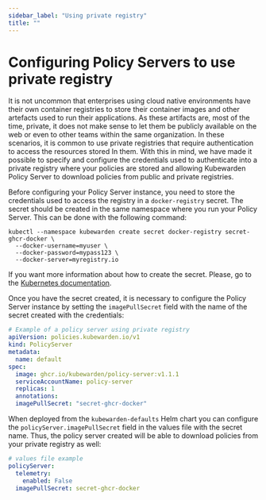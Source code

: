 ```yaml
---
sidebar_label: "Using private registry"
title: ""
---
```


# Configuring Policy Servers to use private registry

It is not uncommon that enterprises using cloud native environments have their
own container registries to store their container images and other artefacts
used to run their applications. As these artifacts are, most of the time, private,
it does not make sense to let them be publicly available on the web or even to
other teams within the same organization. In these scenarios, it is common to
use private registries that require authentication to access the resources stored
In them. With this in mind, we have made it possible to specify and configure the credentials
used to authenticate into a private registry where your policies are stored and
allowing Kubewarden Policy Server to download policies from public and private
registries.


Before configuring your Policy Server instance, you need to store the credentials
used to access the registry in a `docker-registry` secret. The secret should be
created in the same namespace where you run your Policy Server. This can be done
with the following command:

```shell
kubectl --namespace kubewarden create secret docker-registry secret-ghcr-docker \
  --docker-username=myuser \
  --docker-password=mypass123 \
  --docker-server=myregistry.io
```

If you want more information about how to create the secret. Please, go to the
[Kubernetes documentation](https://kubernetes.io/docs/concepts/configuration/secret/#docker-config-secrets).

Once you have the secret created, it is necessary to configure the Policy Server
instance by setting the `imagePullSecret` field with the name of the secret created with the
credentials:

```yaml
# Example of a policy server using private registry
apiVersion: policies.kubewarden.io/v1
kind: PolicyServer
metadata:
  name: default
spec:
  image: ghcr.io/kubewarden/policy-server:v1.1.1
  serviceAccountName: policy-server
  replicas: 1
  annotations:
  imagePullSecret: "secret-ghcr-docker"
```

When deployed from the `kubewarden-defaults` Helm chart you can configure the
`policyServer.imagePullSecret` field in the values file with the secret name. Thus,
the policy server created will be able to download policies from your private
registry as well:

```yaml
# values file example
policyServer:
  telemetry:
    enabled: False
  imagePullSecret: secret-ghcr-docker
```
